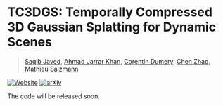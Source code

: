 # TC3DGS: Temporally Compressed 3D Gaussian Splatting for Dynamic Scenes

> [Saqib Javed](https://saqibjaved1.github.io/), [Ahmad Jarrar Khan](mailto:ahmad.khan@epfl.ch), [Corentin Dumery](https://corentindumery.github.io/), [Chen Zhao](https://sailor-z.github.io/), [Mathieu Salzmann](https://scholar.google.com/citations?user=n-B0jr4AAAAJ&hl=en)

[![Website](https://img.shields.io/badge/Project-Website-87CEEB)](https://ahmad-jarrar.github.io/tc-3dgs/)
[![arXiv](https://img.shields.io/badge/arXiv-Paper-FFF933)](https://arxiv.org/pdf/2412.05700)


The code will be released soon. 
